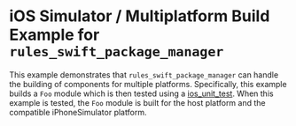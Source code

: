 # iOS Simulator / Multiplatform Build Example for `rules_swift_package_manager`

This example demonstrates that `rules_swift_package_manager` can handle the building of components for multiple
platforms. Specifically, this example builds a `Foo` module which is then tested using a
[ios_unit_test](https://github.com/bazelbuild/rules_apple/blob/master/doc/rules-ios.md#ios_unit_test).
When this example is tested, the `Foo` module is built for the host platform and the compatible 
iPhoneSimulator platform.
